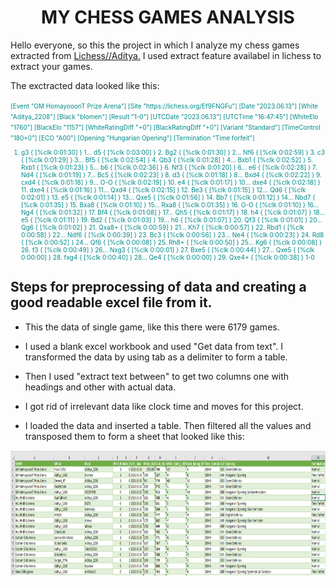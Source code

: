 <h1 align="center">
MY CHESS GAMES ANALYSIS
</h1>

Hello everyone, so this the project in which I analyze my chess games extracted from [Lichess//Aditya.](https://lichess.org/@/Aditya_2208) I used extract feature availabel in lichess to extract your games.

The exctracted data looked like this:

<span style="color:darkcyan ;font-courier:700;font-size:10px">
   [Event "GM HomayooonT Prize Arena"]
[Site "https://lichess.org/Ef9FNGFu"]
[Date "2023.06.13"]
[White "Aditya_2208"]
[Black "blomen"]
[Result "1-0"]
[UTCDate "2023.06.13"]
[UTCTime "16:47:45"]
[WhiteElo "1760"]
[BlackElo "1157"]
[WhiteRatingDiff "+0"]
[BlackRatingDiff "+0"]
[Variant "Standard"]
[TimeControl "180+0"]
[ECO "A00"]
[Opening "Hungarian Opening"]
[Termination "Time forfeit"]

1. g3 { [%clk 0:01:30] } 1... d5 { [%clk 0:03:00] } 2. Bg2 { [%clk 0:01:30] } 2... Nf6 { [%clk 0:02:59] } 3. c3 { [%clk 0:01:29] } 3... Bf5 { [%clk 0:02:54] } 4. Qb3 { [%clk 0:01:28] } 4... Bxb1 { [%clk 0:02:52] } 5. Rxb1 { [%clk 0:01:23] } 5... b6 { [%clk 0:02:36] } 6. Nf3 { [%clk 0:01:20] } 6... e6 { [%clk 0:02:28] } 7. Nd4 { [%clk 0:01:19] } 7... Bc5 { [%clk 0:02:23] } 8. d3 { [%clk 0:01:18] } 8... Bxd4 { [%clk 0:02:22] } 9. cxd4 { [%clk 0:01:18] } 9... O-O { [%clk 0:02:19] } 10. e4 { [%clk 0:01:17] } 10... dxe4 { [%clk 0:02:18] } 11. dxe4 { [%clk 0:01:16] } 11... Qxd4 { [%clk 0:02:15] } 12. Be3 { [%clk 0:01:15] } 12... Qd6 { [%clk 0:02:01] } 13. e5 { [%clk 0:01:14] } 13... Qxe5 { [%clk 0:01:56] } 14. Bb7 { [%clk 0:01:12] } 14... Nbd7 { [%clk 0:01:35] } 15. Bxa8 { [%clk 0:01:10] } 15... Rxa8 { [%clk 0:01:35] } 16. O-O { [%clk 0:01:10] } 16... Ng4 { [%clk 0:01:32] } 17. Bf4 { [%clk 0:01:08] } 17... Qh5 { [%clk 0:01:17] } 18. h4 { [%clk 0:01:07] } 18... e5 { [%clk 0:01:11] } 19. Bd2 { [%clk 0:01:03] } 19... h6 { [%clk 0:01:07] } 20. Qf3 { [%clk 0:01:01] } 20... Qg6 { [%clk 0:01:02] } 21. Qxa8+ { [%clk 0:00:59] } 21... Kh7 { [%clk 0:00:57] } 22. Rbd1 { [%clk 0:00:58] } 22... Ndf6 { [%clk 0:00:39] } 23. Bc3 { [%clk 0:00:56] } 23... Ne4 { [%clk 0:00:23] } 24. Rd8 { [%clk 0:00:52] } 24... Qf6 { [%clk 0:00:08] } 25. Rh8+ { [%clk 0:00:50] } 25... Kg6 { [%clk 0:00:08] } 26. f3 { [%clk 0:00:49] } 26... Nxg3 { [%clk 0:00:01] } 27. Bxe5 { [%clk 0:00:44] } 27... Qxe5 { [%clk 0:00:00] } 28. fxg4 { [%clk 0:00:40] } 28... Qe4 { [%clk 0:00:00] } 29. Qxe4+ { [%clk 0:00:38] } 1-0 


</span>

## Steps for preprocessing of data and creating a good readable excel file  from it.

* This the data of single game, like this there were 6179 games. 

* I used a blank excel workbook and used "Get data from text". I transformed the data by using tab as a delimiter to form a table. 


* Then I used "extract text between" to get two columns one with headings and other with actual data.

* I got rid of irrelevant data like clock time and moves for this project.


* I loaded the data and inserted a table. Then filtered all the values and transposed them to form a sheet that looked like this:

<img src="excelsnip.png" 
        alt="Picture" 
        width="800" 
        height="200" 
        style="display: block; margin: 0 auto" />


